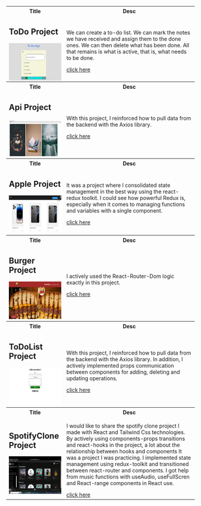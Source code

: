 <table >
    <tr  >
    <th  >Title</th>
    <th >Desc</th>
  </tr>

<tr >
   <td>
   <h2 >ToDo Project</h2>
       <div  style="display:flex;" >     
        <img height="100px" width="150px" src="https://github.com/nurullhkrds/react/blob/main/image/1.png" />

      
 </div>
     


   
   </td>
   <td>
   <p>We can create a to-do list. We can mark the notes we have received and assign them to the done ones. We can then delete what has been done. All that remains is what is active, that is, what needs to be done.</p>
   <a href="https://github.com/nurullhkrds/react/tree/main/my-app" >click here </a>
   </td>

</tr>
<br>
  <tr  >
    <th  >Title</th>
    <th >Desc</th>
  </tr>

<tr >
   <td>
   <h2>Api Project</h2>
   <img height="100px" width="150px" src="./image/api1.png" />
   
   </td>
   <td>
   <p>With this project, I reinforced how to pull data from the backend with the Axios library.</p>
   <a href="https://github.com/nurullhkrds/react/tree/main/api" >click here </a>
   </td>

</tr>
<br>
 <tr >
    <th  >Title</th>
    <th >Desc</th>
  </tr>
  <tr >
   <td>
   <h2>Apple Project</h2>
   <img height="100px" width="150px" src="./image/apple1.png" />
   
   </td>
   <td>
   <p>It was a project where I consolidated state management in the best way using the react-redux toolkit.
   I could see how powerful Redux is, especially when it comes to managing functions and variables with a single component.</p>
   <a href="https://github.com/nurullhkrds/react/tree/main/apple" >click here </a>
   </td>

</tr>
<br>
 <tr >
    <th  >Title</th>
    <th >Desc</th>
  </tr>
  <tr >
   <td>
   <h2>Burger Project</h2>
   <img height="100px" width="150px" src="./image/burger1.png" />
   
   </td>
   <td>
   <p>I actively used the React-Router-Dom logic exactly in this project.</p>
   <a href="https://github.com/nurullhkrds/react/tree/main/hamburger" >click here </a>
   </td>

</tr>
<br>
 <tr >
    <th  >Title</th>
    <th >Desc</th>
  </tr>
  <tr >
   <td>
   <h2>ToDoList Project</h2>
   <img height="100px" width="150px" src="./image/sample1.png" />
   
   </td>
   <td>
   <p>With this project, I reinforced how to pull data from the backend with the Axios library.
   In addition, I actively implemented props communication between components for adding, deleting and updating operations.</p>
   <a href="https://github.com/nurullhkrds/react/tree/main/contextApi" >click here </a>
   </td>

</tr>
<br>
 <tr >
    <th  >Title</th>
    <th >Desc</th>
  </tr>
  <tr >
   <td>
   <h2>SpotifyClone Project</h2>
   <img height="100px" width="150px" src="./image/spotifyclone.png" />
   
   </td>
   <td>
   <p>I would like to share the spotify clone project I made with React and Tailwind Css technologies.
By actively using components-props transitions and react-hooks in the project, a lot about the relationship between hooks and components
It was a project I was practicing.
I implemented state management using redux-toolkit and transitioned between react-router and components.
I got help from music functions with useAudio, useFullScren and React-range components in React use.</p>
   <a href="https://github.com/nurullhkrds/react/tree/main/spotifyclone" >click here </a>
   </td>

</tr>



 
</table>


